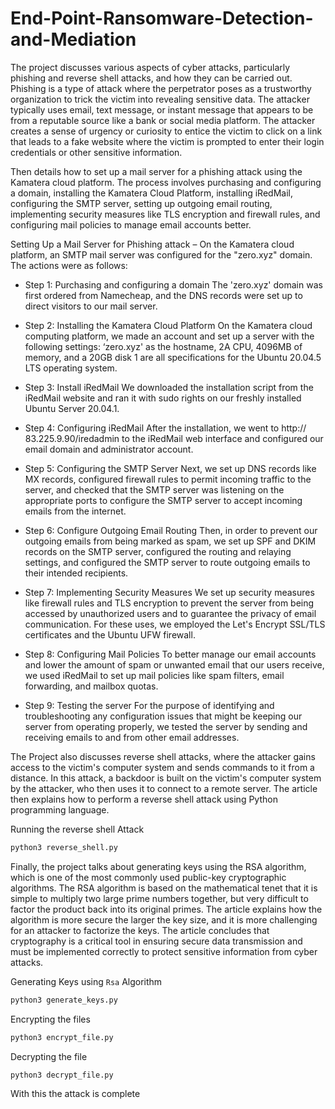 # End-Point-Ransomware-Detection-and-Mediation

The project discusses various aspects of cyber attacks, particularly phishing and reverse shell attacks, and how they can be carried out. Phishing is a type of attack where the perpetrator poses as a trustworthy organization to trick the victim into revealing sensitive data. The attacker typically uses email, text message, or instant message that appears to be from a reputable source like a bank or social media platform. The attacker creates a sense of urgency or curiosity to entice the victim to click on a link that leads to a fake website where the victim is prompted to enter their login credentials or other sensitive information.

Then details how to set up a mail server for a phishing attack using the Kamatera cloud platform. The process involves purchasing and configuring a domain, installing the Kamatera Cloud Platform, installing iRedMail, configuring the SMTP server, setting up outgoing email routing, implementing security measures like TLS encryption and firewall rules, and configuring mail policies to manage email accounts better.

Setting Up a Mail Server for Phishing attack – 
On the Kamatera cloud platform, an SMTP mail server was configured for the "zero.xyz" domain. The actions were as follows:

* Step 1: Purchasing and configuring a domain
The 'zero.xyz' domain was first ordered from Namecheap, and the DNS records were set up to direct visitors to our mail server.

* Step 2: Installing the Kamatera Cloud Platform
On the Kamatera cloud computing platform, we made an account and set up a server with the following settings: ‘zero.xyz' as the hostname, 2A CPU, 4096MB of memory, and a 20GB disk 1 are all specifications for the Ubuntu 20.04.5 LTS operating system.

* Step 3: Install iRedMail
We downloaded the installation script from the iRedMail website and ran it with sudo rights on our freshly installed Ubuntu Server 20.04.1.

* Step 4: Configuring iRedMail
After the installation, we went to http:// 83.225.9.90/iredadmin to the iRedMail web interface and configured our email domain and administrator account.

* Step 5: Configuring the SMTP Server
Next, we set up DNS records like MX records, configured firewall rules to permit incoming traffic to the server, and checked that the SMTP server was listening on the appropriate ports to configure the SMTP server to accept incoming emails from the internet.

* Step 6: Configure Outgoing Email Routing
Then, in order to prevent our outgoing emails from being marked as spam, we set up SPF and DKIM records on the SMTP server, configured the routing and relaying settings, and configured the SMTP server to route outgoing emails to their intended recipients.

* Step 7: Implementing Security Measures
We set up security measures like firewall rules and TLS encryption to prevent the server from being accessed by unauthorized users and to guarantee the privacy of email communication. For these uses, we employed the Let's Encrypt SSL/TLS certificates and the Ubuntu UFW firewall.

* Step 8: Configuring Mail Policies
To better manage our email accounts and lower the amount of spam or unwanted email that our users receive, we used iRedMail to set up mail policies like spam filters, email forwarding, and mailbox quotas.

* Step 9: Testing the server
For the purpose of identifying and troubleshooting any configuration issues that might be keeping our server from operating properly, we tested the server by sending and receiving emails to and from other email addresses.

The Project also discusses reverse shell attacks, where the attacker gains access to the victim's computer system and sends commands to it from a distance. In this attack, a backdoor is built on the victim's computer system by the attacker, who then uses it to connect to a remote server. The article then explains how to perform a reverse shell attack using Python programming language.

Running the reverse shell Attack 
```bash
python3 reverse_shell.py
```

Finally, the project talks about generating keys using the RSA algorithm, which is one of the most commonly used public-key cryptographic algorithms. The RSA algorithm is based on the mathematical tenet that it is simple to multiply two large prime numbers together, but very difficult to factor the product back into its original primes. The article explains how the algorithm is more secure the larger the key size, and it is more challenging for an attacker to factorize the keys. The article concludes that cryptography is a critical tool in ensuring secure data transmission and must be implemented correctly to protect sensitive information from cyber attacks.

Generating Keys using `Rsa` Algorithm

```bash
python3 generate_keys.py
```

Encrypting the files

``` bash
python3 encrypt_file.py
```

Decrypting the file

```bash
python3 decrypt_file.py
```

With this the attack is complete

